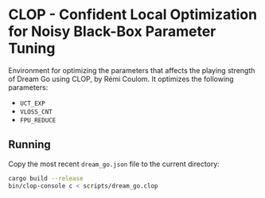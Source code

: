 # CLOP - Confident Local Optimization for Noisy Black-Box Parameter Tuning

Environment for optimizing the parameters that affects the playing strength of Dream Go using CLOP, by Rémi Coulom. It optimizes the following parameters:

- `UCT_EXP`
- `VLOSS_CNT`
- `FPU_REDUCE`

## Running

Copy the most recent `dream_go.json` file to the current directory:

```bash
cargo build --release
bin/clop-console c < scripts/dream_go.clop
```
